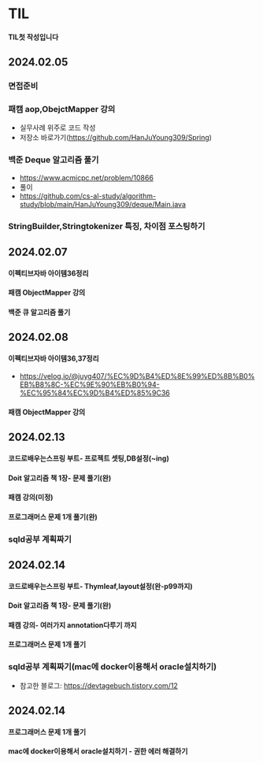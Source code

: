 # TIL

#### TIL첫 작성입니다

## 2024.02.05
### 면접준비
### 패캠 aop,ObejctMapper 강의
- 실무사례 위주로 코드 작성
- 저장소 바로가기(https://github.com/HanJuYoung309/Spring)
###  백준 Deque 알고리즘 풀기
- https://www.acmicpc.net/problem/10866
- 풀이
- https://github.com/cs-al-study/algorithm-study/blob/main/HanJuYoung309/deque/Main.java
###  StringBuilder,Stringtokenizer 특징, 차이점 포스팅하기

## 2024.02.07
#### 이펙티브자바 아이템36정리
#### 패캠 ObjectMapper 강의
#### 백준 큐 알고리즘 풀기


## 2024.02.08
#### 이펙티브자바 아이템36,37정리
- https://velog.io/@juyg407/%EC%9D%B4%ED%8E%99%ED%8B%B0%EB%B8%8C-%EC%9E%90%EB%B0%94-%EC%95%84%EC%9D%B4%ED%85%9C36
#### 패캠 ObjectMapper 강의

## 2024.02.13
#### 코드로배우는스프링 부트- 프로젝트 셋팅,DB설정(~ing)
#### Doit 알고리즘 책 1장- 문제 풀기(완)
#### 패캠 강의(미정)
#### 프로그래머스 문제 1개 풀기(완)
### sqld공부 계획짜기

## 2024.02.14
#### 코드로배우는스프링 부트- Thymleaf,layout설정(완-p99까지)
#### Doit 알고리즘 책 1장- 문제 풀기(완)
#### 패캠 강의- 여러가지 annotation다루기 까지
#### 프로그래머스 문제 1개 풀기
### sqld공부 계획짜기(mac에 docker이용해서 oracle설치하기)
- 참고한 블로그: https://devtagebuch.tistory.com/12

## 2024.02.14
#### 프로그래머스 문제 1개 풀기
#### mac에 docker이용해서 oracle설치하기 - 권한 에러 해결하기

